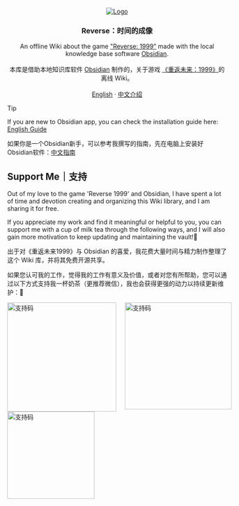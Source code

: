 <!-- PROJECT LOGO -->
<br />
<div align="center">
  <a href="https://github.com/ProudBenzene/Reverse1999Wiki-in-Obsidian">
    <img src="https://figure-bed123.oss-cn-beijing.aliyuncs.com/202406222054259.png" alt="Logo" width="" height="">
  </a>

  

  <h3 align="center">Reverse：时间的成像</h3>

  <p align="center">
    An offline Wiki about the game <a href="https://re.bluepoch.com/home/&wd=&eqid=fbb5beb400098f260000000464755c7c">"Reverse: 1999"</a> made with the local knowledge base software <a href="obsidian.md">Obsidian</a>.
    <br />
    <br />
    本库是借助本地知识库软件 <a href="obsidian.md">Obsidian</a> 制作的，关于游戏 <a href="https://re.bluepoch.com/home/&wd=&eqid=fbb5beb400098f260000000464755c7c">《重返未来：1999》</a>的离线 Wiki。
	<br />
    <br />
    <a href="https://github.com/ProudBenzene/Reverse1999Wiki-in-Obsidian/blob/main/000-%E7%AE%B1%E7%9A%84%E6%9E%84%E9%80%A0/README/README_EN.md">English</a>
    ·
    <a href="https://github.com/ProudBenzene/Reverse1999Wiki-in-Obsidian/blob/main/000-%E7%AE%B1%E7%9A%84%E6%9E%84%E9%80%A0/README/README_ZH.md">中文介绍</a>
  </p>
</div>


> [!tip]
> If you are new to Obsidian app, you can check the installation guide here: [English Guide](https://github.com/ProudBenzene/Reverse1999Wiki-in-Obsidian/blob/main/000-%E7%AE%B1%E7%9A%84%E6%9E%84%E9%80%A0/README/GUIDE_EN.md)
>
> 如果你是一个Obsidian新手，可以参考我撰写的指南，先在电脑上安装好Obsidian软件：[中文指南](https://github.com/ProudBenzene/Reverse1999Wiki-in-Obsidian/blob/main/000-%E7%AE%B1%E7%9A%84%E6%9E%84%E9%80%A0/README/GUIDE_ZH.md)

## Support Me｜支持

Out of my love to the game 'Reverse 1999' and Obsidian, I have spent a lot of time and devotion creating and organizing this Wiki library, and I am sharing it for free.

If you appreciate my work and find it meaningful or helpful to you, you can support me with a cup of milk tea through the following ways, and I will also gain more motivation to keep updating and maintaining the vault!🦾

出于对《重返未来1999》与 Obsidian 的喜爱，我花费大量时间与精力制作整理了这个 Wiki 库，并将其免费开源共享。

如果您认可我的工作，觉得我的工作有意义及价值，或者对您有所帮助，您可以通过以下方式支持我一杯奶茶（更推荐微信），我也会获得更强的动力以持续更新维护：🥰

<div style="display: flex;">
    <img src="https://figure-bed123.oss-cn-beijing.aliyuncs.com/202406231057963.jpg" alt="支持码" style="width: 250px; margin-right: 20px;">
    <img src="https://figure-bed123.oss-cn-beijing.aliyuncs.com/202406080244833.jpg" alt="支持码" style="width: 245px;">
</div>

<img src="https://figure-bed123.oss-cn-beijing.aliyuncs.com/202407041651060.PNG" alt="支持码" style="width: 200px;">